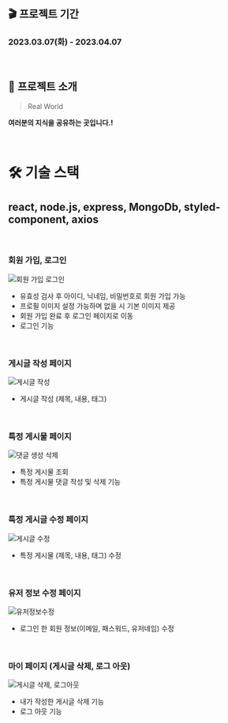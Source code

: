 ## 🎬 프로젝트 기간  
<h3>2023.03.07(화) - 2023.04.07</h3>

<br>

## 📑 프로젝트 소개

>  Real World

**여러분의 지식을 공유하는 곳입니다.!**

<br>


# 🛠 기술 스택
## react,    node.js,    express,    MongoDb,    styled-component,    axios

<br/>

### 회원 가입, 로그인
![회원 가입 로그인](https://github.com/Rohsu95/Side-Project/assets/97446711/934f8e88-0aff-4b58-8a0a-5a21ef82f52e.gif)
 * 유효성 검사 후 아이디, 닉네임, 비밀번호로 회원 가입 가능
 * 프로필 이미지 설정 가능하며 없을 시 기본 이미지 제공
 * 회원 가입 완료 후 로그인 페이지로 이동
 * 로그인 기능

<br/>

### 게시글 작성 페이지
![게시글 작성](https://github.com/Rohsu95/Side-Project/assets/97446711/a0e27b7c-bd30-4f8b-9313-9aad40d1a810.gif)
 * 게시글 작성 (제목, 내용, 태그)

<br/>

### 특정 게시물 페이지 
![댓글 생성 삭제](https://github.com/Rohsu95/Side-Project/assets/97446711/5f7aaada-736f-44b8-9293-819e8c4dedf0.gif)
* 특정 게시물 조회
* 특정 게시물 댓글 작성 및 삭제 기능

<br/>

### 특정 게시글 수정 페이지
![게시글 수정](https://github.com/Rohsu95/Side-Project/assets/97446711/2cdfd83a-dcf8-43c9-b9b1-3054249ad5e5.gif)
* 특정 게시물 (제목, 내용, 태그) 수정

<br/>

### 유저 정보 수정 페이지
![유저정보수정](https://github.com/Rohsu95/Side-Project/assets/97446711/b680ada6-14dd-4610-b317-c786f86a38d8.gif)
* 로그인 한 회원 정보(이메일, 패스워드, 유저네임) 수정

<br/>

### 마이 페이지 (게시글 삭제, 로그 아웃)
![게시글 삭제, 로그아웃](https://github.com/Rohsu95/Side-Project/assets/97446711/b66a678e-f747-491e-b8ce-e63c2821a7a3.gif)
* 내가 작성한 게시글 삭제 기능
* 로그 아웃 기능



  
 




<br/>
